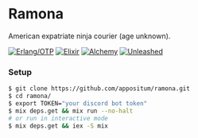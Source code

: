 # Ramona
American expatriate ninja courier (age unknown).

[![Erlang/OTP](https://img.shields.io/badge/Erlang/OTP-%E2%89%A520-c50096.svg)](http://erlang.org/doc/)
[![Elixir](https://img.shields.io/badge/elixir-%E2%89%A51.5-75397d.svg)](https://elixir-lang.org/)
[![Alchemy](https://img.shields.io/badge/alchemy-0.6.0-A56FBD.svg)](https://github.com/cronokirby/alchemy)
[![Unleashed](https://img.shields.io/discord/429110044525592578.svg?colorB=7289DA&logo=discord)](https://discord.gg/VAJz8XP/)

### Setup
```bash
$ git clone https://github.com/appositum/ramona.git
$ cd ramona/
$ export TOKEN="your discord bot token"
$ mix deps.get && mix run --no-halt
# or run in interactive mode
$ mix deps.get && iex -S mix
```
